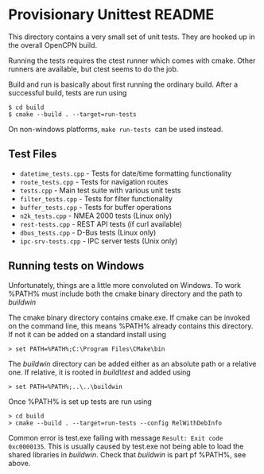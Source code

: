 Provisionary Unittest README
============================

This directory contains a very small set of unit tests. They are hooked up
in the overall OpenCPN build.

Running the tests requires the ctest runner which comes with cmake. Other
runners are available, but ctest seems to do the job.

Build and run is basically about first running the ordinary build. After a
successful build, tests are run using

    $ cd build
    $ cmake --build . --target=run-tests

On non-windows platforms, `make run-tests `can be used instead.

Test Files
----------

- `datetime_tests.cpp` - Tests for date/time formatting functionality
- `route_tests.cpp` - Tests for navigation routes
- `tests.cpp` - Main test suite with various unit tests
- `filter_tests.cpp` - Tests for filter functionality
- `buffer_tests.cpp` - Tests for buffer operations
- `n2k_tests.cpp` - NMEA 2000 tests (Linux only)
- `rest-tests.cpp` - REST API tests (if curl available)
- `dbus_tests.cpp` - D-Bus tests (Linux only)
- `ipc-srv-tests.cpp` - IPC server tests (Unix only)

Running tests on Windows
-------------------------

Unfortunately, things are a little more convoluted on Windows. To work
%PATH% must include both the cmake binary directory and the path to
_buildwin_

The cmake binary directory contains cmake.exe. If cmake can be invoked
on the command line, this means %PATH% already contains this directory.
If not it can be added on a standard install using

    > set PATH=%PATH%;C:\Program Files\CMake\bin

The _buildwin_ directory can be added either as an absolute path or a
relative one. If relative, it is rooted in _build\test_ and added using

    > set PATH=%PATH%;..\..\buildwin

Once %PATH% is set up tests are run using

    > cd build
    > cmake --build . --target=run-tests --config RelWithDebInfo

Common error is test.exe failing with message `Result: Exit code 0xc0000135`.
This is usually caused by test.exe not being able to load the shared
libraries in _buildwin_. Check that _buildwin_ is part pf %PATH%, see above.
